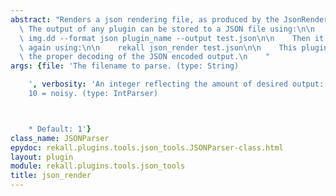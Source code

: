 ```yaml
---
abstract: "Renders a json rendering file, as produced by the JsonRenderer.\n\n   \
  \ The output of any plugin can be stored to a JSON file using:\n\n    rekall -f\
  \ img.dd --format json plugin_name --output test.json\n\n    Then it can be rendered\
  \ again using:\n\n    rekall json_render test.json\n\n    This plugin implements\
  \ the proper decoding of the JSON encoded output.\n    "
args: {file: 'The filename to parse. (type: String)

    ', verbosity: 'An integer reflecting the amount of desired output: 0 = quiet,
    10 = noisy. (type: IntParser)



    * Default: 1'}
class_name: JSONParser
epydoc: rekall.plugins.tools.json_tools.JSONParser-class.html
layout: plugin
module: rekall.plugins.tools.json_tools
title: json_render
---
```


